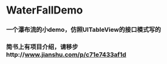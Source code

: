 # WaterFallDemo
### 一个瀑布流的小demo，仿照UITableView的接口模式写的
### 简书上有项目介绍，请移步http://www.jianshu.com/p/c71e7433af1d
